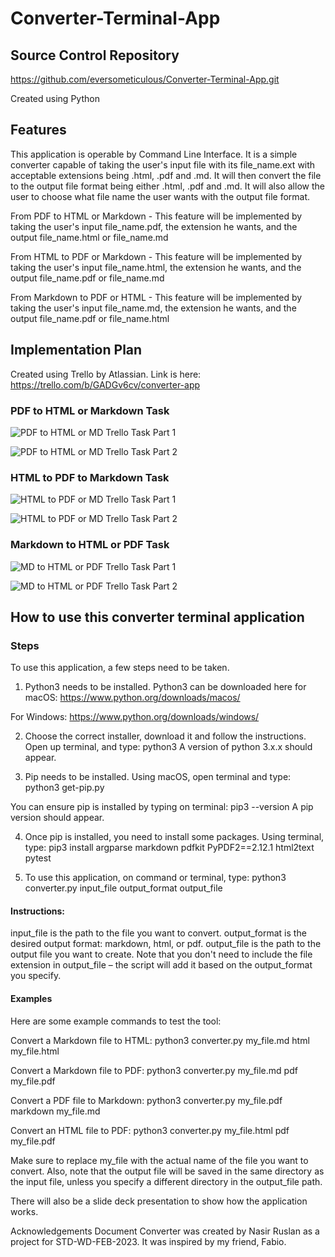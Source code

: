 # Converter-Terminal-App

## Source Control Repository
https://github.com/eversometiculous/Converter-Terminal-App.git

Created using Python

## Features

This application is operable by Command Line Interface. It is a simple converter capable of taking the user's input file with its file_name.ext with acceptable extensions being .html, .pdf and .md. It will then convert the file to the output file format being either .html, .pdf and .md. It will also allow the user to choose what file name the user wants with the output file format.

From PDF to HTML or Markdown - This feature will be implemented by taking the user's input file_name.pdf, the extension he wants, and the output file_name.html or file_name.md

From HTML to PDF or Markdown - This feature will be implemented by taking the user's input file_name.html, the extension he wants, and the output file_name.pdf or file_name.md

From Markdown to PDF or HTML - This feature will be implemented by taking the user's input file_name.md, the extension he wants, and the output file_name.pdf or file_name.html

## Implementation Plan

Created using Trello by Atlassian. Link is here: https://trello.com/b/GADGv6cv/converter-app

### PDF to HTML or Markdown Task

![PDF to HTML or MD Trello Task Part 1](docs/Photo1Trello.jpeg)

![PDF to HTML or MD Trello Task Part 2](docs/Photo2Trello.jpeg)

### HTML to PDF to Markdown Task

![HTML to PDF or MD Trello Task Part 1](docs/Photo3Trello.jpeg)

![HTML to PDF or MD Trello Task Part 2](docs/Photo4Trello.jpeg)

### Markdown to HTML or PDF Task

![MD to HTML or PDF Trello Task Part 1](docs/Photo5Trello.jpeg)

![MD to HTML or PDF Trello Task Part 2](docs/Photo6Trello.jpeg)

## How to use this converter terminal application

### Steps

To use this application, a few steps need to be taken.

1. Python3 needs to be installed.
Python3 can be downloaded here for macOS: https://www.python.org/downloads/macos/

For Windows: https://www.python.org/downloads/windows/

2. Choose the correct installer, download it and follow the instructions.
Open up terminal, and type:
python3
A version of python 3.x.x should appear.

3. Pip needs to be installed. Using macOS, open terminal and type:
python3 get-pip.py

You can ensure pip is installed by typing on terminal:
pip3 --version
A pip version should appear.

4. Once pip is installed, you need to install some packages. Using terminal, type:
pip3 install argparse markdown pdfkit PyPDF2==2.12.1 html2text pytest

5. To use this application, on command or terminal, type:
python3 converter.py input_file output_format output_file

#### Instructions:

input_file is the path to the file you want to convert.
output_format is the desired output format: markdown, html, or pdf.
output_file is the path to the output file you want to create.
Note that you don't need to include the file extension in output_file – the script will add it based on the output_format you specify.

#### Examples

Here are some example commands to test the tool:

Convert a Markdown file to HTML:
python3 converter.py my_file.md html my_file.html

Convert a Markdown file to PDF:
python3 converter.py my_file.md pdf my_file.pdf

Convert a PDF file to Markdown:
python3 converter.py my_file.pdf markdown my_file.md

Convert an HTML file to PDF:
python3 converter.py my_file.html pdf my_file.pdf

Make sure to replace my_file with the actual name of the file you want to convert. Also, note that the output file will be saved in the same directory as the input file, unless you specify a different directory in the output_file path.

There will also be a slide deck presentation to show how the application works.

Acknowledgements
Document Converter was created by Nasir Ruslan as a project for STD-WD-FEB-2023. It was inspired by my friend, Fabio.

